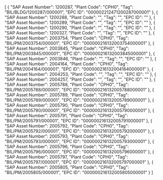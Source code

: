 [
  {
    "SAP Asset Number": 1200287,
    "Plant Code": "CPH0",
    "Tag": "BIL/BLDG/1200287/000001",
    "EPC ID": "000002212471200287000001"
  },
  {
    "SAP Asset Number": 1200288,
    "Plant Code": "",
    "Tag": "",
    "EPC ID": ""
  },
  {
    "SAP Asset Number": 1200289,
    "Plant Code": "",
    "Tag": "",
    "EPC ID": ""
  },
  {
    "SAP Asset Number": 1200290,
    "Plant Code": "",
    "Tag": "",
    "EPC ID": ""
  },
  {
    "SAP Asset Number": 1200327,
    "Plant Code": "",
    "Tag": "",
    "EPC ID": ""
  },
  {
    "SAP Asset Number": 2003754,
    "Plant Code": "CPH0",
    "Tag": "BIL/PM/2003754/000001",
    "EPC ID": "000000216132003754000001"
  },
  {
    "SAP Asset Number": 2003845,
    "Plant Code": "CPH0",
    "Tag": "BIL/PM/2003845/000001",
    "EPC ID": "000000216132003845000001"
  },
  {
    "SAP Asset Number": 2003846,
    "Plant Code": "",
    "Tag": "",
    "EPC ID": ""
  },
  {
    "SAP Asset Number": 2004164,
    "Plant Code": "CPH0",
    "Tag": "BIL/PM/2004164/000001",
    "EPC ID": "000000216132004164000001"
  },
  {
    "SAP Asset Number": 2004253,
    "Plant Code": "",
    "Tag": "",
    "EPC ID": ""
  },
  {
    "SAP Asset Number": 2004257,
    "Plant Code": "",
    "Tag": "",
    "EPC ID": ""
  },
  {
    "SAP Asset Number": 2005788,
    "Plant Code": "CPH0",
    "Tag": "BIL/PM/2005788/000001",
    "EPC ID": "000000216132005788000001"
  },
  {
    "SAP Asset Number": 2005789,
    "Plant Code": "CPH0",
    "Tag": "BIL/PM/2005789/000001",
    "EPC ID": "000000216132005789000001"
  },
  {
    "SAP Asset Number": 2005790,
    "Plant Code": "CPH0",
    "Tag": "BIL/PM/2005790/000001",
    "EPC ID": "000000216132005790000001"
  },
  {
    "SAP Asset Number": 2005791,
    "Plant Code": "CPH0",
    "Tag": "BIL/PM/2005791/000001",
    "EPC ID": "000000216132005791000001"
  },
  {
    "SAP Asset Number": 2005792,
    "Plant Code": "CPH0",
    "Tag": "BIL/PM/2005792/000001",
    "EPC ID": "000000216132005792000001"
  },
  {
    "SAP Asset Number": 2005793,
    "Plant Code": "CPH0",
    "Tag": "BIL/PM/2005793/000001",
    "EPC ID": "000000216132005793000001"
  },
  {
    "SAP Asset Number": 2005796,
    "Plant Code": "CPH0",
    "Tag": "BIL/PM/2005796/000001",
    "EPC ID": "000000216132005796000001"
  },
  {
    "SAP Asset Number": 2005797,
    "Plant Code": "CPH0",
    "Tag": "BIL/PM/2005797/000001",
    "EPC ID": "000000216132005797000001"
  },
  {
    "SAP Asset Number": 2005805,
    "Plant Code": "CPH0",
    "Tag": "BIL/PM/2005805/000001",
    "EPC ID": "000000216132005805000001"
  }
]
